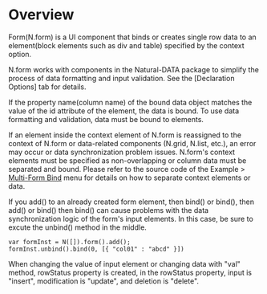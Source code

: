 Overview
===

Form(N.form) is a UI component that binds or creates single row data to an element(block elements such as div and table) specified by the context option.

<p class="alert">N.form works with components in the Natural-DATA package to simplify the process of data formatting and input validation. See the [Declaration Options] tab for details.</p>
<p class="alert">If the property name(column name) of the bound data object matches the value of the id attribute of the element, the data is bound. To use data formatting and validation, data must be bound to elements.</p>
<p class="alert">If an element inside the context element of N.form is reassigned to the context of N.form or data-related components (N.grid, N.list, etc.), an error may occur or data synchronization problem issues. N.form's context elements must be specified as non-overlapping or column data must be separated and bound. Please refer to the source code of the Example > <a href="#ZXhhcDA5MDAlMjQlRUIlQTklODAlRUQlOEIlQjAlMjAlRUQlOEYlQkMlMjAlRUIlQjAlOTQlRUMlOUQlQjglRUIlOTMlOUMkaHRtbCUyRm5hdHVyYWxqcyUyRmV4YXAlMkZleGFwMDkwMC5odG1s">Multi-Form Bind</a> menu for details on how to separate context elements or data.</p>
<div class="alert">If you add() to an already created form element, then bind() or bind(), then add() or bind() then bind() can cause problems with the data synchronization logic of the form's input elements. In this case, be sure to excute the unbind() method in the middle.
<pre style="margin-bottom: 0;"><code>var formInst = N([]).form().add();
formInst.unbind().bind(0, [{ "col01" : "abcd" }])</code></pre>
</div>
<p class="alert">When changing the value of input element or changing data with "val" method, rowStatus property is created, in the rowStatus property, input is "insert", modification is "update", and deletion is "delete".</p>